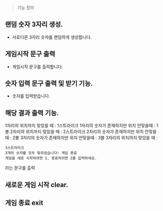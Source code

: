 
> 기능 정의

## 랜덤 숫자 3자리 생성.
- 서로다른 3자리 숫자를 랜덤하게 생성합니다.

## 게임시작 문구 출력
- 게임시작 문구를 출력합니다.

## 숫자 입력 문구 출력 및 받기 기능.
- 숫자를 입력받습니다.

## 해당 결과 출력 기능.
1자리의 위치까지 맞았을 때 : 1스트라이크
1자리의 숫자가 존재하지만 위치 안맞을때 : 1볼
2자리의 위치까지 맞았을 때 : 2스트라이크
2자리의 숫자가 존재하지만 위치 안맞을때 : 2볼
3자리의 숫자가 존재하지만 위치 안맞을때 : 3볼
3자리의 위치까지 맞았을 때 : 
``` 
3스트라이크
3개의 숫자를 모두 맞히셨습니다! 게임 종료
게임을 새로 시작하려면 1, 종료하려면 2를 입력하세요.
```
라는 문구를 출력

## 새로운 게임 시작 clear.

## 게임 종료 exit


